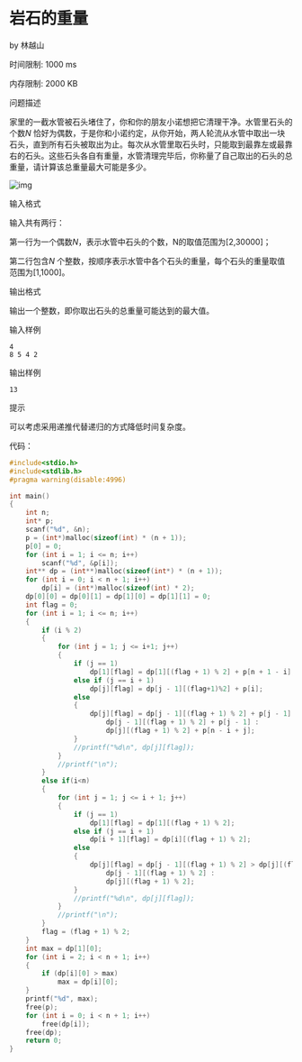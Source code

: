 # 岩石的重量

by 林越山

时间限制: 1000 ms

内存限制: 2000 KB

问题描述

家里的一截水管被石头堵住了，你和你的朋友小诺想把它清理干净。水管里石头的个数*N* 恰好为偶数，于是你和小诺约定，从你开始，两人轮流从水管中取出一块石头，直到所有石头被取出为止。每次从水管里取石头时，只能取到最靠左或最靠右的石头。这些石头各自有重量，水管清理完毕后，你称量了自己取出的石头的总重量，请计算该总重量最大可能是多少。

 

![img](http://lambdaoj.com/media/ckeditor_uploads/2021/10/02/2021203_.png)

输入格式

输入共有两行：

第一行为一个偶数*N*，表示水管中石头的个数，N的取值范围为[2,30000]；

第二行包含*N* 个整数，按顺序表示水管中各个石头的重量，每个石头的重量取值范围为[1,1000]。

输出格式

输出一个整数，即你取出石头的总重量可能达到的最大值。

输入样例

```
4
8 5 4 2
```

输出样例

```
13
```

提示

可以考虑采用递推代替递归的方式降低时间复杂度。

代码：

~~~c++
#include<stdio.h>
#include<stdlib.h>
#pragma warning(disable:4996)

int main()
{
	int n;
	int* p;
	scanf("%d", &n);
	p = (int*)malloc(sizeof(int) * (n + 1));
	p[0] = 0;
	for (int i = 1; i <= n; i++)
		scanf("%d", &p[i]);
	int** dp = (int**)malloc(sizeof(int*) * (n + 1));
	for (int i = 0; i < n + 1; i++)
		dp[i] = (int*)malloc(sizeof(int) * 2);
	dp[0][0] = dp[0][1] = dp[1][0] = dp[1][1] = 0;
	int flag = 0;
	for (int i = 1; i <= n; i++)
	{
		if (i % 2)
		{
			for (int j = 1; j <= i+1; j++)
			{
				if (j == 1)
					dp[1][flag] = dp[1][(flag + 1) % 2] + p[n + 1 - i];
				else if (j == i + 1)
					dp[j][flag] = dp[j - 1][(flag+1)%2] + p[i];
				else
				{
					dp[j][flag] = dp[j - 1][(flag + 1) % 2] + p[j - 1] > dp[j][(flag + 1) % 2] + p[n - i + j] ?
						dp[j - 1][(flag + 1) % 2] + p[j - 1] :
						dp[j][(flag + 1) % 2] + p[n - i + j];
				}
				//printf("%d\n", dp[j][flag]);
			}
			//printf("\n");
		}
		else if(i<n)
		{
			for (int j = 1; j <= i + 1; j++)
			{
				if (j == 1)
					dp[1][flag] = dp[1][(flag + 1) % 2];
				else if (j == i + 1)
					dp[i + 1][flag] = dp[i][(flag + 1) % 2];
				else
				{
					dp[j][flag] = dp[j - 1][(flag + 1) % 2] > dp[j][(flag + 1) % 2] ?
						dp[j - 1][(flag + 1) % 2] :
						dp[j][(flag + 1) % 2];
				}
				//printf("%d\n", dp[j][flag]);
			}
			//printf("\n");
		}
		flag = (flag + 1) % 2;
	}
	int max = dp[1][0];
	for (int i = 2; i < n + 1; i++)
	{
		if (dp[i][0] > max)
			max = dp[i][0];
	}
	printf("%d", max);
	free(p);
	for (int i = 0; i < n + 1; i++)
		free(dp[i]);
	free(dp);
	return 0;
}
~~~

